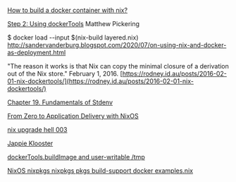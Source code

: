 

[How to build a docker container with nix?](https://stackoverflow.com/questions/43375880/how-to-build-a-docker-container-with-nix)


[Step 2: Using dockerTools](https://mpickering.github.io/posts/2018-09-19-nix-artefacts.html) Matthew Pickering



$ docker load --input $(nix-build layered.nix)
http://sandervanderburg.blogspot.com/2020/07/on-using-nix-and-docker-as-deployment.html

"The reason it works is that Nix can copy the minimal closure of a derivation out of the Nix store." February 1, 2016. 
[https://rodney.id.au/posts/2016-02-01-nix-dockertools/](https://rodney.id.au/posts/2016-02-01-nix-dockertools/)


[Chapter 19. Fundamentals of Stdenv](https://nixos.org/nixos/nix-pills/fundamentals-of-stdenv.html)

[From Zero to Application Delivery with NixOS](https://www.slideshare.net/mbbx6spp/from-zero-to-application-delivery-with-nixos)


[nix upgrade hell 003](https://www.youtube.com/watch?v=G0k5bu-xbUM)


[Jappie Klooster](https://www.youtube.com/channel/UCQxmXSQEYyCeBC6urMWRPVw/playlists)


[dockerTools.buildImage and user-writable /tmp](https://discourse.nixos.org/t/dockertools-buildimage-and-user-writable-tmp/5397/8)


[ NixOS nixpkgs nixpkgs pkgs build-support docker examples.nix ](https://github.com/NixOS/nixpkgs/blob/a5931fa6e38da31f119cf08127c1aa8f178a22af/pkgs/build-support/docker/examples.nix)